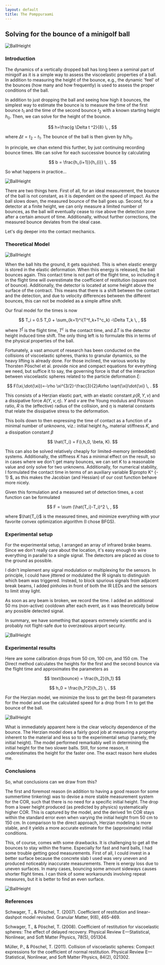 ```yaml
---
layout: default
title: The Pomppuraami
---
```


<script>
  window.MathJax = {
    tex: { inlineMath: [['$', '$'], ['\\(', '\\)']] }
  };
</script>
<script src="https://cdn.jsdelivr.net/npm/mathjax@3/es5/tex-mml-chtml.js"></script>

## Solving for the bounce of a minigolf ball

![BallHeight](fig/ballh.png "BallTrajectory")

### Introduction

The dynamics of a vertically dropped ball has long been a seminal part of minigolf as it is a simple way to assess the viscoelastic properties of a ball. In addition to measuring the height of the bounce, e.g., the dynamic 'feel' of the bounces (how many and how frequently) is used to assess the proper conditions of the ball.

In addition to just dropping the ball and seeing how high it bounces, the simplest way to estimate the bounce is to measure the time of the first bounce $t_1$ and the time of the second bounce $t_2$ with a known starting height $h_0$. Then, we can solve for the height of the bounce.

$$
h=\frac{g \Delta t ^2}{8} \, ,
$$

where $\Delta t = t_2-t_1$. The bounce of the ball is then given by $h/h_0$.

In principle, we chan extend this further, by just continuing recording bounce times. We can solve for each successive bounce by calculating

$$
b = \frac{h_{i+1}}{h_{i}} \, .
$$

So what happens in practice...

![BallHeight](fig/ideal_setup.png "ContactZoom")

There are two things here. First of all, for an ideal measurement, the bounce of the ball is not constant, as it is dependent on the speed of impact. As the ball slows down, the measured bounce of the ball goes up. Second, for a detector at a finite height, we can only measure a limited number of bounces, as the ball will eventually cease to rise above the detection zone after a certain amount of time. Additionally, without further corrections, the measured bounce deviates from the ideal case.

Let's dig deeper into the contact mechanics.

### Theoretical Model

![BallHeight](fig/ball_contact.png "ContactZoom")

When the ball hits the ground, it gets squished. This is when elastic energy is stored in the elastic deformation. When thiis energy is released, the ball bounces again. This contact time is not part of the flight time, so including it in the flight time will overestimate the coefficient of restitution (square root of bounce). Additionally, the detector is located at some height above the surface of the contract. This means that there is a shift between the contact and the detection, and due to velocity differences between the different bounces, this can not be modeled as a simple affine shift.

Our final model for the times is now

$$
T_i = 0.5 T_0 + \sum_{k=1}^i(T^f_k+T^c_k) -\Delta T_k \, ,
$$

where $T^f$ is the flight time, $T^c$ is the contact time, and $\Delta T$ is the detector height induced time shift. The only thing left is to formulate this in terms of the physical properties of the ball.

Fortunately, a vast amount of research has been conducted on the collisions of viscoelastic spheres, thanks to granular dynamics, so the heavy lifting is already done. For those inclined, the various works by Thorsten Pöschel et al. provide nice and compact equations for everything we need, but suffice it to say, the governing force is that of the interaction between viscoelastic spheres related to the particle deformation $\xi$:

$$
F(\xi,\dot{\xi})=-\rho \xi^{3/2}-\frac{3}{2}A\rho \sqrt{\xi}\dot{\xi} \, .
$$

This consists of a Herzian elastic part, with an elastic constant $\rho(R, Y,\nu)$ and a dissipative force $A(Y,\nu,\eta)$. $Y$ and $\nu$ are the Young modulus and Poisson ratio, $R$ is the (effective) radius of the collision, and $\eta$ is material constants that relate the dissipative stress to the deformation.

This boils down to then expressing the time of contact as a function of a minimal number of unknowns, viz.: initial height $h_0$, material stiffness $K$, and a dissipation constant $\beta$

$$
\hat{T_i} = F(i,h_0, \beta, K).
$$

This can also be solved relatively cheaply for limited-memory (embedded) systems. Additionally, the stiffness $K$ has a minimal effect on the result, so in cases where we don't get many bounces, we can set $K$ to a reasonable value and only solve for two unknowns. Additionally, for numerical stability, I formulated the contact time in terms of an auxiliary variable $\propto K^ {- 1} $, as this makes the Jacobian (and Hessian) of our cost function behave more nicely.

Given this formulation and a measured set of detection times, a cost function can be formulated

$$
F = \sum (\hat{T_i}-T_i)^2 \, ,
$$

where $\hat{T_i}$ is the measured times, and minimize everything with your favorite convex optimization algorithm (I chose BFGS).

### Experimental setup

For the experimental setup, I arranged an array of infrared brake beams. Since we don't really care about the location, it's easy enough to wire everything in parallel to a single signal. The detectors are placed as close to the ground as possible.

I didn't implement any signal modulation or multiplexing for the sensors. In principle, I could have jittered or modulated the IR signals to distinguish which beam was triggered. Instead, to block spurious signals from adjacent break beams, I added pinholes in front of both the IR LEDs and the sensors to limit stray light.

As soon as any beam is broken, we record the time. I added an additional 50 ms (non-active) cooldown after each event, as it was theoretically below any possible detected signal.

In summary, we have something that appears extremely scientific and is probably not flight-safe due to overzealous airport security.

![BallHeight](fig/IMG_20250622_204030.jpg "ContactZoom")

### Experimental results

Here are some calibration drops from 50 cm, 100 cm, and 150 cm. The Direct method calculates the heights for the first and the second bounce via the flight time and approximates the parameters as

$$
\text{bounce} = \frac{h_2}{h_1}
$$

$$
h_0 = \frac{h_1^2}{h_2} \, .
$$

For the Herzian model, we minimize the loss to get the best-fit parameters for the model and use the calculated speed for a drop from 1 m to get the bounce of the ball.

![BallHeight](fig/calibrated_measurements.png "calibrated_measurements")

What is immediately apparent here is the clear velocity dependence of the bounce. The Herzian model does a fairly good job at measuring a property inherent to the material and less so to the experimental setup (namely, the initial height). The model performed remarkably well in determining the initial height for the two slower balls. Still, for some reason, it underestimates the height for the faster one. The exact reason here eludes me.

### Conclusions

So, what conclusions can we draw from this?

The first and foremost reason (in addition to having a good reason for some summertime tinkering) was to devise a more stable measurement system for the COR, such that there is no need for a specific initial height. The drop from a lower height produced (as predicted by physics) systematically higher COR. This is captured by the model, and the derived 1m COR stays within the standard error even when varying the initial height from 50 cm to 150 cm. In comparison to the direct approach, Herzian modeling is more stable, and it yields a more accurate estimate for the (approximate) initial conditions.

This, of course, comes with some drawbacks. It is challenging to get all the bounces to stay within the frame. Especially for fast and hard balls, I had some trouble getting good measurements. First of all, I could invest in a better surface because the concrete slab I used was very uneven and produced noticeably inaccurate measurements. There is energy loss due to uneven surfaces. In many cases, bouncing some amount sideways causes shorter flight times. I can think of some workarounds involving repeat measures, but it is better to find an even surface.

![BallHeight](fig/1000016906.jpg "Pomppuraami")

### References

Schwager, T., & Pöschel, T. (2007). Coefficient of restitution and linear–dashpot model revisited. Granular Matter, 9(6), 465-469.

Schwager, T., & Pöschel, T. (2008). Coefficient of restitution for viscoelastic spheres: The effect of delayed recovery. Physical Review E—Statistical, Nonlinear, and Soft Matter Physics, 78(5), 051304.

Müller, P., & Pöschel, T. (2011). Collision of viscoelastic spheres: Compact expressions for the coefficient of normal restitution. Physical Review E—Statistical, Nonlinear, and Soft Matter Physics, 84(2), 021302.
